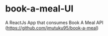 # book-a-meal-UI
A ReactJs App that consumes Book A Meal API (https://github.com/jmutuku95/book-a-meal)
